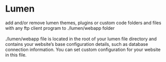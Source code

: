 # Lumen

add and/or remove lumen themes, plugins or custom code folders and files with any ftp client program to ./lumen/webapp folder
<br /><br />./lumen/webapp file is located in the root of your lumen file directory and contains your website’s base configuration details, such as database connection information.
You can set custom configuration for your website in this file.
